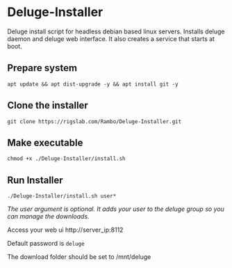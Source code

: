 # Deluge-Installer

Deluge install script for headless debian based linux servers.
Installs deluge daemon and deluge web interface. 
It also creates a service that starts at boot.

## Prepare system

``apt update && apt dist-upgrade -y && apt install git -y``


## Clone the installer

``git clone https://rigslab.com/Rambo/Deluge-Installer.git``


## Make executable

``chmod +x ./Deluge-Installer/install.sh``


## Run Installer

``./Deluge-Installer/install.sh user*``

*The user argument is optional. It adds your user to the deluge group so you can manage the downloads.*

Access your web ui http://server_ip:8112

Default password is ``deluge``

The download folder should be set to /mnt/deluge
